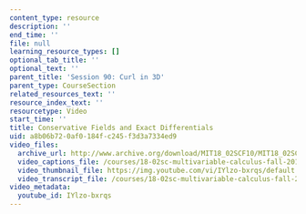 ```yaml
---
content_type: resource
description: ''
end_time: ''
file: null
learning_resource_types: []
optional_tab_title: ''
optional_text: ''
parent_title: 'Session 90: Curl in 3D'
parent_type: CourseSection
related_resources_text: ''
resource_index_text: ''
resourcetype: Video
start_time: ''
title: Conservative Fields and Exact Differentials
uid: a8b06b72-0af0-184f-c245-f3d3a7334ed9
video_files:
  archive_url: http://www.archive.org/download/MIT18_02SCF10/MIT18_02SCF10Rec_64_300k.mp4
  video_captions_file: /courses/18-02sc-multivariable-calculus-fall-2010/741beca639e7546ea4359ee4fb197801_IYlzo-bxrqs.vtt
  video_thumbnail_file: https://img.youtube.com/vi/IYlzo-bxrqs/default.jpg
  video_transcript_file: /courses/18-02sc-multivariable-calculus-fall-2010/480cb32fcbd03c300ecfe97614cbace8_IYlzo-bxrqs.pdf
video_metadata:
  youtube_id: IYlzo-bxrqs
---
```

